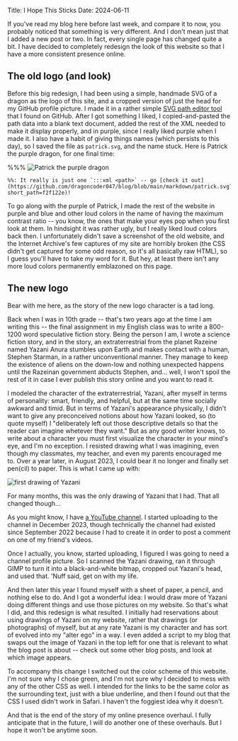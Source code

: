 Title: I Hope This Sticks
Date: 2024-06-11

If you've read my blog here before last week, and compare it to now, you probably noticed that something is very different. And I don't mean just that I added a new post or two. In fact, every single page has changed quite a bit. I have decided to completely redesign the look of this website so that I have a more consistent presence online.

## The old logo (and look)

Before this big redesign, I had been using a simple, handmade SVG of a dragon as the logo of this site, and a cropped version of just the head for my GitHub profile picture. I made it in a rather simple [SVG path editor tool](https://yqnn.github.io/svg-path-editor/) that I found on GitHub. After I got something I liked, I copied-and-pasted the path data into a blank text document, added the rest of the XML needed to make it display properly, and in purple, since I really liked purple when I made it. I also have a habit of giving things names (which persists to this day), so I saved the file as `patrick.svg`, and the name stuck. Here is Patrick the purple dragon, for one final time:

%%%
    ![Patrick the purple dragon]({attach}patrick.svg)

    %%: It really is just one `:::xml <path>` -- go [check it out](https://github.com/dragoncoder047/blog/blob/main/markdown/patrick.svg?short_path=f2f122e)!

To go along with the purple of Patrick, I made the rest of the website in purple and blue and other loud colors in the name of having the maximum contrast ratio -- you know, the ones that make your eyes pop when you first look at them. In hindsight it was rather ugly, but I really liked loud colors back then. I unfortunately didn't save a screenshot of the old website, and the Internet Archive's few captures of my site are horribly broken (the CSS didn't get captured for some odd reason, so it's all basically raw HTML), so I guess you'll have to take my word for it. But hey, at least there isn't any more loud colors permanently emblazoned on this page.

## The new logo

Bear with me here, as the story of the new logo character is a tad long.

Back when I was in 10th grade -- that's two years ago at the time I am writing this -- the final assignment in my English class was to write a 800-1200 word speculative fiction story. Being the person I am, I wrote a science fiction story, and in the story, an extraterrestrial from the planet Razeine named Yazani Anura stumbles upon Earth and makes contact with a human, Stephen Starman, in a rather unconventional manner. They manage to keep the existence of aliens on the down-low and nothing unexpected happens until the Razeinan government abducts Stephen, and... well, I won't spoil the rest of it in case I ever publish this story online and you want to read it.

I modeled the character of the extraterrestrial, Yazani, after myself in terms of personality: smart, friendly, and helpful, but at the same time socially awkward and timid. But in terms of Yazani's appearance physically, I didn't want to give any preconceived notions about how Yazani looked, so (to quote myself) I "deliberately left out those descriptive details so that the reader can imagine whetever they want." But as any good writer knows, to write about a character you must first visualize the character in your mind's eye, and I'm no exception. I resisted drawing what I was imagining, even though my classmates, my teacher, and even my parents encouraged me to. Over a year later, in August 2023, I could bear it no longer and finally set pen(cil) to paper. This is what I came up with:

![first drawing of Yazani]({attach}yazani_1_cropped_RAW.png)

For many months, this was the only drawing of Yazani that I had. That all changed though...

As you might know, I have [a YouTube channel](https://youtube.com/@dragoncoder047). I started uploading to the channel in December 2023, though technically the channel had existed since September 2022 because I had to create it in order to post a comment on one of my friend's videos.

Once I actually, you know, started uploading, I figured I was going to need a channel profile picture. So I scanned the Yazani drawing, ran it through GIMP to turn it into a black-and-white bitmap, cropped out Yazani's head, and used that. 'Nuff said, get on with my life.

And then later this year I found myself with a sheet of paper, a pencil, and nothing else to do. And I got a wonderful idea: I would draw more of Yazani doing different things and use those pictures on my website. So that's what I did, and this redesign is what resulted. I initially had reservations about using drawings of Yazani on my website, rather that drawings (or photographs) of myself, but at any rate Yazani is my character and has sort of evolved into my "alter ego" in a way. I even added a script to my blog that swaps out the image of Yazani in the top left for one that is relevant to what the blog post is about -- check out some other blog posts, and look at which image appears.

To accompany this change I switched out the color scheme of this website. I'm not sure why I chose green, and I'm not sure why I decided to mess with any of the other CSS as well. I intended for the links to be the same color as the surrounding text, just with a blue underline, and then I found out that the CSS I used didn't work in Safari. I haven't the foggiest idea why it doesn't.

And that is the end of the story of my online presence overhaul. I fully anticipate that in the future, I will do another one of these overhauls. But I hope it won't be anytime soon.
